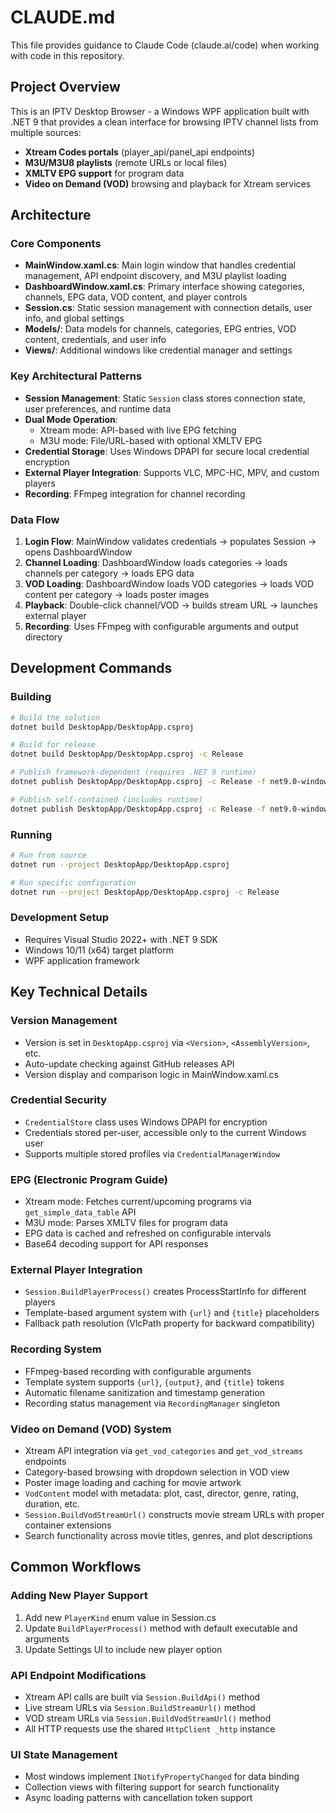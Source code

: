 # CLAUDE.md

This file provides guidance to Claude Code (claude.ai/code) when working with code in this repository.

## Project Overview

This is an IPTV Desktop Browser - a Windows WPF application built with .NET 9 that provides a clean interface for browsing IPTV channel lists from multiple sources:

- **Xtream Codes portals** (player_api/panel_api endpoints)
- **M3U/M3U8 playlists** (remote URLs or local files)
- **XMLTV EPG support** for program data
- **Video on Demand (VOD)** browsing and playback for Xtream services

## Architecture

### Core Components

- **MainWindow.xaml.cs**: Main login window that handles credential management, API endpoint discovery, and M3U playlist loading
- **DashboardWindow.xaml.cs**: Primary interface showing categories, channels, EPG data, VOD content, and player controls
- **Session.cs**: Static session management with connection details, user info, and global settings
- **Models/**: Data models for channels, categories, EPG entries, VOD content, credentials, and user info
- **Views/**: Additional windows like credential manager and settings

### Key Architectural Patterns

- **Session Management**: Static `Session` class stores connection state, user preferences, and runtime data
- **Dual Mode Operation**:
  - Xtream mode: API-based with live EPG fetching
  - M3U mode: File/URL-based with optional XMLTV EPG
- **Credential Storage**: Uses Windows DPAPI for secure local credential encryption
- **External Player Integration**: Supports VLC, MPC-HC, MPV, and custom players
- **Recording**: FFmpeg integration for channel recording

### Data Flow

1. **Login Flow**: MainWindow validates credentials → populates Session → opens DashboardWindow
2. **Channel Loading**: DashboardWindow loads categories → loads channels per category → loads EPG data
3. **VOD Loading**: DashboardWindow loads VOD categories → loads VOD content per category → loads poster images
4. **Playback**: Double-click channel/VOD → builds stream URL → launches external player
5. **Recording**: Uses FFmpeg with configurable arguments and output directory

## Development Commands

### Building
```bash
# Build the solution
dotnet build DesktopApp/DesktopApp.csproj

# Build for release
dotnet build DesktopApp/DesktopApp.csproj -c Release

# Publish framework-dependent (requires .NET 9 runtime)
dotnet publish DesktopApp/DesktopApp.csproj -c Release -f net9.0-windows -r win-x64 --self-contained false /p:PublishSingleFile=true -o publish/win-x64-fdd

# Publish self-contained (includes runtime)
dotnet publish DesktopApp/DesktopApp.csproj -c Release -f net9.0-windows -r win-x64 --self-contained true /p:PublishSingleFile=true -o publish/win-x64-sc
```

### Running
```bash
# Run from source
dotnet run --project DesktopApp/DesktopApp.csproj

# Run specific configuration
dotnet run --project DesktopApp/DesktopApp.csproj -c Release
```

### Development Setup
- Requires Visual Studio 2022+ with .NET 9 SDK
- Windows 10/11 (x64) target platform
- WPF application framework

## Key Technical Details

### Version Management
- Version is set in `DesktopApp.csproj` via `<Version>`, `<AssemblyVersion>`, etc.
- Auto-update checking against GitHub releases API
- Version display and comparison logic in MainWindow.xaml.cs

### Credential Security
- `CredentialStore` class uses Windows DPAPI for encryption
- Credentials stored per-user, accessible only to the current Windows user
- Supports multiple stored profiles via `CredentialManagerWindow`

### EPG (Electronic Program Guide)
- Xtream mode: Fetches current/upcoming programs via `get_simple_data_table` API
- M3U mode: Parses XMLTV files for program data
- EPG data is cached and refreshed on configurable intervals
- Base64 decoding support for API responses

### External Player Integration
- `Session.BuildPlayerProcess()` creates ProcessStartInfo for different players
- Template-based argument system with `{url}` and `{title}` placeholders
- Fallback path resolution (VlcPath property for backward compatibility)

### Recording System
- FFmpeg-based recording with configurable arguments
- Template system supports `{url}`, `{output}`, and `{title}` tokens
- Automatic filename sanitization and timestamp generation
- Recording status management via `RecordingManager` singleton

### Video on Demand (VOD) System
- Xtream API integration via `get_vod_categories` and `get_vod_streams` endpoints
- Category-based browsing with dropdown selection in VOD view
- Poster image loading and caching for movie artwork
- `VodContent` model with metadata: plot, cast, director, genre, rating, duration, etc.
- `Session.BuildVodStreamUrl()` constructs movie stream URLs with proper container extensions
- Search functionality across movie titles, genres, and plot descriptions

## Common Workflows

### Adding New Player Support
1. Add new `PlayerKind` enum value in Session.cs
2. Update `BuildPlayerProcess()` method with default executable and arguments
3. Update Settings UI to include new player option

### API Endpoint Modifications
- Xtream API calls are built via `Session.BuildApi()` method
- Live stream URLs via `Session.BuildStreamUrl()` method
- VOD stream URLs via `Session.BuildVodStreamUrl()` method
- All HTTP requests use the shared `HttpClient _http` instance

### UI State Management
- Most windows implement `INotifyPropertyChanged` for data binding
- Collection views with filtering support for search functionality
- Async loading patterns with cancellation token support